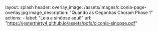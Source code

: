 layout: splash
header: 
  overlay_image: /assets/images/ciconia-page-overlay.jpg
  image_description: "Quando as Cegonhas Choram Phase 1"
  actions:
    - label: "Leia a sinópse aqui!"
    url: "https://jesterthirty4.github.io/assets/pdfs/ciconia-sinopse.pdf"
